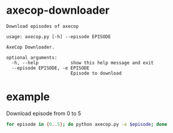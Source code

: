 # axecop-downloader

```
Download episodes of axecop

usage: axecop.py [-h] --episode EPISODE

AxeCop Downloader.

optional arguments:
  -h, --help            show this help message and exit
  --episode EPISODE, -e EPISODE
                        Episode to download
```

# example

Download episode from 0 to 5
```sh
for episode in {0..5}; do python axecop.py -e $episode; done
```
